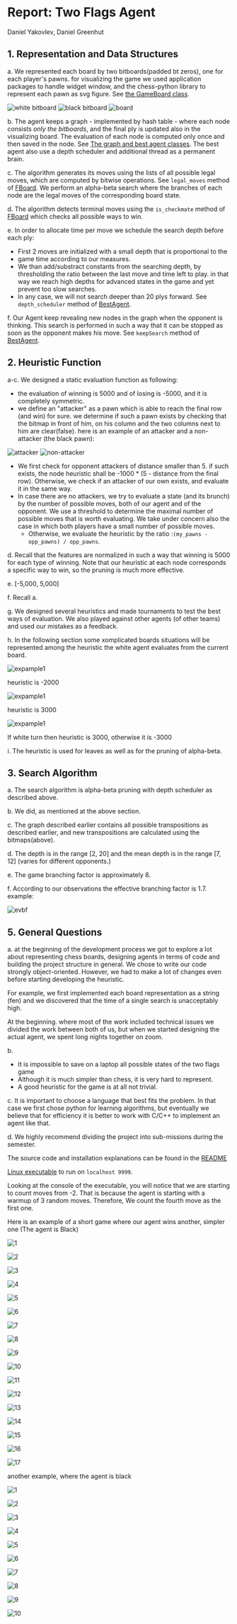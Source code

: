 # Report: Two Flags Agent

Daniel Yakovlev, Daniel Greenhut

## 1. Representation and Data Structures

a. We represented each board by two bitboards(padded bt zeros), one for each player's pawns.
for visualizing the game we used application packages to handle widget window, 
and the chess-python library to represent each pawn as svg figure. See [the GameBoard class](../Board.py).

![white bitboard](white_bitboard.png)
![black bitboard](black_bitboard.png)
![board](visualization.png)


b. The agent keeps a graph - implemented by hash table - where each node consists
*only the bitboards*, and the final ply is updated also in the visualizing board.
The evaluation of each node is computed only once and then saved in the node.
See [The graph and best agent classes](../Agents.py).
The best agent also use a depth scheduler and additional thread as a permanent brain.


c. The algorithm generates its moves using the lists of all possible legal moves,
which are computed by bitwise operations. See ```legal_moves``` method of [FBoard](../Board.py).
We perform an alpha-beta search where the branches of each node are
the legal moves of the corresponding board state. 

d. The algorithm detects terminal moves using the ```is_checkmate``` method of [FBoard](../Board.py)
which checks all possible ways to win.

e. In order to allocate time per move we schedule the search depth before each ply:

- First 2 moves are initialized with a small depth that is proportional to the
- game time according to our measures.
- We than add/substract constants from the searching depth, by thresholding the ratio
between the last move and time left to play. in that way we reach high depths
for advanced states in the game and yet prevent too slow searches.
- In any case, we will not search deeper than 20 plys forward.
See ```depth_scheduler``` method of [BestAgent](../Agent.py).

f. Our Agent keep revealing new nodes in the graph when the opponent is thinking. This search is 
performed in such a way that it can be stopped as soon as the opponent makes his move.
See ```keepSearch``` method of [BestAgent](../Agent.py).

## 2. Heuristic Function

a-c. We designed a static evaluation function as following:
- the evaluation of winning is 5000 and of losing is -5000, and it is completely symmetric.
- we define an "attacker" as a pawn which is able to reach the final row (and win) for sure.
we determine if such a pawn exists by checking that the bitmap in front of him, on his column and 
the two columns next to him are clear(false). here is an example of an attacker and a non-attacker
(the black pawn):

![attacker](attacker.png)
![non-attacker](nonattacker.png)

- We first check for opponent attackers of distance smaller than 5. if such exists, the node 
heuristic shall be -1000 * (5 - distance from the final row). Otherwise, we check if an attacker
of our own exists, and evaluate it in the same way.
- In case there are no attackers, we try to evaluate a state (and its brunch) by the number of 
possible moves, both of our agent and of the opponent. We use a threshold to determine the maximal 
number of possible moves that is worth evaluating. We take under concern also the case in which both 
players have a small number of possible moves.
  - Otherwise, we evaluate the heuristic by the ratio :```(my_pawns - opp_pawns) / opp_pawns```.

d. Recall that the features are normalized in such a way that winning is 5000 for each type of winning.
Note that our heuristic at each node corresponds a specific way to win, so the pruning is much more effective.

e. [-5,000, 5,000]

f. Recall a.

g. We designed several heuristics and made tournaments to test the best ways of evaluation.
We also played against other agents (of other teams) and used our mistakes as a feedback.

h. In the following section some xomplicated boards situations will be represented among the heuristic the white agent evaluates from the current board.

![expample1](heuristic1.png)

heuristic is -2000

![expample1](heuristic2.png)

heuristic is 3000

![expample1](heuristic3.png)

If white turn then heuristic is 3000, otherwise it is -3000

i. The heuristic is used for leaves as well as for the pruning of alpha-beta.

## 3. Search Algorithm

a. The search algorithm is alpha-beta pruning with depth scheduler as described above.

b. We did, as mentioned at the above section.

c. The graph described earlier contains all possible transpositions as described earlier, and
new transpositions are calculated using the bitmaps(above). 

d. The depth is in the range [2, 20] and the mean depth is in the range [7, 12] 
(varies for different opponents.)

e. The game branching factor is approximately 8.

f. According to our observations the effective branching factor is 1.7. example:

![evbf](ebf.png)

## 5. General Questions

a. at the beginning of the development process we got to explore a lot about representing
chess boards, designing agents in terms of code and building the project structure in general.
We chose to write our code strongly object-oriented. However, we had to make a lot of changes
even before starting developing the heuristic.

For example, we first implemented each board representation as a string (fen) and we discovered 
that the time of a single search is unacceptably high.

At the beginning. where most of the work included technical issues we divided the work between both
of us, but when we started designing the actual agent, we spent long nights together on zoom.

b.
- It is impossible to save on a laptop all possible states of the two flags game
- Although it is much simpler than chess, it is very hard to represent.
- A good heuristic for the game is at all not trivial.

c. It is important to choose a language that best fits the problem. In that case we first chose python
for learning algorithms, but eventually we believe that for efficiency it is better to work with C/C++
to implement an agent like that.

d. We highly recommend dividing the project into sub-missions during the semester.    

The source code and installation explanations can be found in the [README](../README.md)

[Linux executable](https://drive.google.com/file/d/1jovYaGXtJ-t1b8nJucoKT8gqWz0Pr03B/view)
to run on ```localhost 9999```.

Looking at the console of the executable, you will notice that we are starting to count moves from
-2. That is because the agent is starting with a warmup of 3 random moves. Therefore, We count the
fourth move as the first one.

Here is an example of a short game where our agent
wins another, simpler one (The agent is Black)

![1](game1.png)

![2](game2.png)

![3](game3.png)

![4](game4.png)

![5](game5.png)

![6](game6.png)

![7](game7.png)

![8](game8.png)

![9](game9.png)

![10](game10.png)

![11](game11.png)

![12](game12.png)

![13](game13.png)

![14](game14.png)

![15](game15.png)

![16](game16.png)

![17](game17.png)

another example, where the agent is black

![1](1.png)

![2](2.png)

![3](3.png)

![4](4.png)

![5](5.png)

![6](6.png)

![7](7.png)

![8](8.png)

![9](9.png)

![10](10.png)

